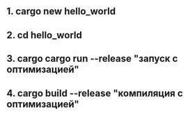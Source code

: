 ## 1. cargo new  hello_world
## 2. cd hello_world
## 3. cargo cargo run --release "запуск с оптимизацией"

## 4. cargo build --release  "компиляция с оптимизацией"